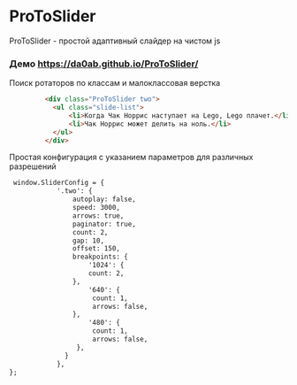 # ProToSlider
ProToSlider - простой адаптивный слайдер на чистом js
### Демо https://da0ab.github.io/ProToSlider/




Поиск ротаторов по классам и малоклассовая верстка
```HTML
         <div class="ProToSlider two">
           <ul class="slide-list">
               <li>Когда Чак Норрис наступает на Lego, Lego плачет.</li>
               <li>Чак Норрис может делить на ноль.</li>
           </ul>
         </div>
```

Простая конфигурация с указанием параметров для различных разрешений
```HTML
 window.SliderConfig = {
            '.two': {
                autoplay: false,
                speed: 3000,
                arrows: true,
                paginator: true,
                count: 2,
                gap: 10,
                offset: 150,
                breakpoints: {
                    '1024': {
                    count: 2,
                },
                    '640': {
                     count: 1,
                     arrows: false,
                },
                    '480': {
                     count: 1,
                     arrows: false,
                 },
              }
            },
};
```
